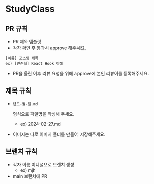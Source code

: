 # StudyClass

## PR 규칙

- PR 제목 템플릿
- 각자 확인 후 통과시 approve 해주세요.

```
[이름] 포스팅 제목
ex) [민준혁] React Hook 이해
```

- PR을 올린 이후 리뷰 요청을 위해 approve에 본인 리뷰어를 등록해주세요.

## 제목 규칙

- ```
  년도-월-일.md
  ```

  형식으로 파일명을 작성해 주세요.

  - ex) 2024-02-27.md

- 이미지는 따로 이미지 폴더를 만들어 저장해주세요.

## 브랜치 규칙

- 각자 이름 이니셜으로 브랜치 생성
  - ex) mjh
- main 브랜치에 PR
